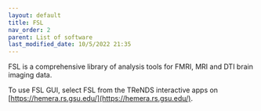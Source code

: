 ```yaml
---
layout: default
title: FSL
nav_order: 2
parent: List of software
last_modified_date: 10/5/2022 21:35
---
```

FSL is a comprehensive library of analysis tools for FMRI, MRI and DTI
brain imaging data.

To use FSL GUI, select FSL from the TReNDS interactive apps on [https://hemera.rs.gsu.edu/](https://hemera.rs.gsu.edu/).
